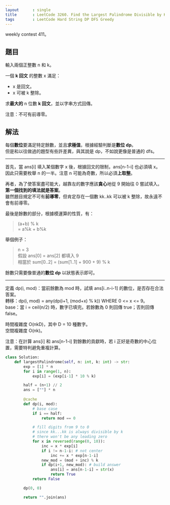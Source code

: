 ```yaml
---
layout      : single
title       : LeetCode 3260. Find the Largest Palindrome Divisible by K
tags        : LeetCode Hard String DP DFS Greedy
---
```

weekly contest 411。  

## 題目

輸入兩個正整數 n 和 k。  

一個 **k 回文** 的整數 x 滿足：  

- x 是回文。  
- x 可被 k 整除。  

求**最大的** n 位數 **k 回文**，並以字串方式回傳。  

注意：不可有前導零。  

## 解法

每個**數位**要滿足特定餘數，並且**求極值**，根據經驗判斷是**數位 dp**。  
但是和以往做過的題型有些許差異，與其說是 dp，不如說更像是普通的 dfs。  

---

首先，當 ans[i] 填入某個數字 x 後，根據回文的限制，ans[n-1-i] 也必須填 x。  
因此只需要枚舉 n 的一半。注意 n 可能為奇數，所以必須**上取整**。  

再者，為了使答案盡可能大，越靠左的數字應該**貪心**地從 9 開始往 0 嘗試填入。**第一個找到的填法就是答案**。  
雖然題目規定不可有**前導零**，但肯定存在一個數 kk..kk 可以被 k 整除，故永遠不會有前導零。  

最後是餘數的部分，根據模運算的性質，有：  
> (a+b) % k  
> = a%k + b%k  

舉個例子：  
> n = 3  
> 假設 ans[0] = ans[2] 都填入 9  
> 相當於 sum[0..2] = (sum[1..1] + 900 + 9) % k  

餘數只需要像普通的**數位 dp** 以狀態表示即可。  

---

定義 dp(i, mod)：當前餘數為 mod 時，試填 ans[i..n-i-1] 的數位，是否存在合法答案。  
轉移：dp(i, mod) = any(dp(i+1, (mod+x) % k)) WHERE 0 <= x <= 9。  
base：當 i = ceil(n/2) 時，數字已填完。若餘數為 0 則回傳 true；否則回傳 false。  

時間複雜度 O(nkD)，其中 D = 10 種數字。  
空間複雜度 O(nk)。  

注意：在計算 ans[i] 和 ans[n-1-i] 對餘數的貢獻時，若 i 正好是奇數的中心位置，需要特判避免重複計算。  

```python
class Solution:
    def largestPalindrome(self, n: int, k: int) -> str:
        exp = [1] * n
        for i in range(1, n):
            exp[i] = (exp[i-1] * 10 % k)

        half = (n+1) // 2
        ans = [""] * n
        
        @cache
        def dp(i, mod):
            # base case
            if i == half:
                return mod == 0

            # fill digits from 9 to 0
            # since kk...kk is always divisible by k
            # there won't be any leading zero
            for x in reversed(range(0, 10)):
                inc = x * exp[i]
                if i != n-1-i: # not center 
                    inc += x * exp[n-1-i]
                new_mod = (mod + inc) % k
                if dp(i+1, new_mod): # build answer 
                    ans[i] = ans[n-1-i] = str(x)
                    return True
            return False

        dp(0, 0)

        return "".join(ans)
```

